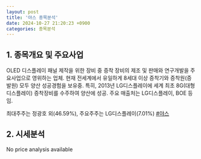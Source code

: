 ```yaml
---
layout: post
title: '야스 종목분석'
date: 2024-10-27 21:20:23 +0900
categories: 종목분석
---
```


## 1. 종목개요 및 주요사업

OLED 디스플레이 패널 제작을 위한 장비 중 증착 장비의 제조 및 판매와 연구개발을 주요사업으로 영위하는 업체. 현재 전세계에서 유일하게 8세대 이상 증착기와 증착원(증발원) 모두 양산 성공경험을 보유중. 특히, 2013년 LG디스플레이에 세계 최초 8G(대형 디스플레이) 증착장비를 수주하여 양산에 성공. 주요 매출처는 LG디스플레이, BOE 등임.

최대주주는 정광호 외(46.59%), 주요주주는 LG디스플레이(7.01%)
[#야스](#)

## 2. 시세분석

No price analysis available
